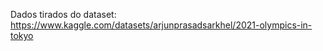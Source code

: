Dados tirados do dataset: https://www.kaggle.com/datasets/arjunprasadsarkhel/2021-olympics-in-tokyo
